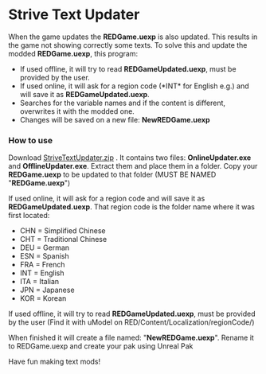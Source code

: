 Strive Text Updater
========================

When the game updates the <b>REDGame.uexp</b> is also updated. This results in the game not showing correctly some texts.
To solve this and update the modded <b>REDGame.uexp</b>, this program:
<ul>
<li>If used offline, it will try to read <b>REDGameUpdated.uexp</b>, must be provided by the user.</li>
<li>If used online, it will ask for a region code (*INT* for English e.g.) and will save it as <b>REDGameUpdated.uexp</b>.</li>
<li>Searches for the variable names and if the content is different, overwrites it with the modded one.</li>
<li>Changes will be saved on a new file: <b>NewREDGame.uexp</b></li>
</ul>

<h3>How to use</h3>  

Download <a href ="https://github.com/Ferdom-M/StriveTextUpdater/releases/download/1.0/StriveTextUpdater.zip">StriveTextUpdater.zip</a>  . It contains two files: **OnlineUpdater.exe** and **OfflineUpdater.exe**.
Extract them and place them in a folder. Copy your **REDGame.uexp** to be updated to that folder (MUST BE NAMED "**REDGame.uexp**")

If used online, it will ask for a region code and will save it as **REDGameUpdated.uexp**. That region code is the folder name where it was first located:
- CHN = Simplified Chinese 
- CHT = Traditional Chinese
- DEU = German
- ESN = Spanish
- FRA = French
- INT = English
- ITA = Italian
- JPN = Japanese
- KOR = Korean

If used offline, it will try to read **REDGameUpdated.uexp**, must be provided by the user (Find it with uModel on RED/Content/Localization/regionCode/)

When finished it will create a file named: "**NewREDGame.uexp**". Rename it to REDGame.uexp and create your pak using Unreal Pak

Have fun making text mods!
